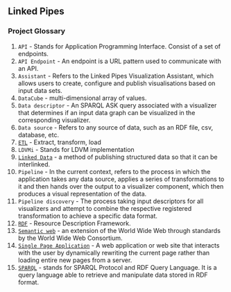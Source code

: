 ## Linked Pipes

### Project Glossary

1. `API` - Stands for Application Programming Interface. Consist of a set of endpoints.
1. `API Endpoint` - An endpoint is a URL pattern used to communicate with an API.
1. `Assistant` - Refers to the Linked Pipes Visualization Assistant, which allows users to create, configure and publish visualisations based on input data sets.
1. `DataCube` - multi-dimensional array of values.
1. `Data descriptor` - An SPARQL ASK query associated with a visualizer that determines if an input data graph can be visualized in the corresponding visualizer.
1. `Data source` - Refers to any source of data, such as an RDF file, csv, database, etc.
1. [`ETL`](https://en.wikipedia.org/wiki/Extract,_transform,_load) - Extract, transform, load
1. `LDVMi` - Stands for LDVM implementation
1. [`Linked Data`](https://en.wikipedia.org/wiki/Linked_data) - a method of publishing structured data so that it can be interlinked.
1. `Pipeline` -  In the current context, refers to the process in which the application takes any data source, applies a series of transformations to it
and then hands over the output to a visualizer component, which then produces a visual representation of the data.
1. `Pipeline discovery` - The process taking input descriptors for all visualizers and attempt to combine the respective registered transformation to achieve a specific data format.
1. [`RDF`](https://en.wikipedia.org/wiki/Resource_Description_Framework) - Resource Description Framework.
1. [`Semantic web`](https://en.wikipedia.org/wiki/Semantic_Web) - an extension of the World Wide Web through standards by the World Wide Web Consortium.
1. [`Single Page Application`](https://en.wikipedia.org/wiki/Single-page_application) - A web application or web site that interacts with the user by dynamically rewriting the current page rather than loading entire new pages from a server.
1. [`SPARQL`](https://en.wikipedia.org/wiki/SPARQL) - stands for SPARQL Protocol and RDF Query Language. It is a query language able to retrieve and manipulate data stored in RDF format.





